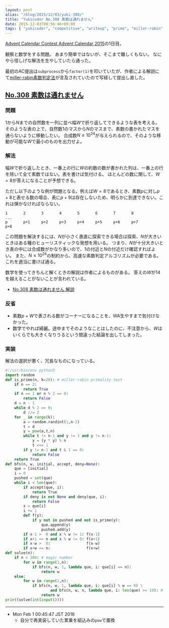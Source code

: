 ```yaml
---
layout: post
alias: "/blog/2015/12/03/yuki-308/"
title: "Yukicoder No.308 素数は通れません"
date: 2015-12-03T00:56:46+09:00
tags: [ "yukicoder", "competitive", "writeup", "prime", "miller-rabin" ]
---
```


[Advent Calendar Contest Advent Calendar 2015](http://www.adventar.org/calendars/912)の1日目。

観察と数学をする問題。
あまり簡単ではないが、そこまで難しくもない。
なにやら怪しげな解法を生やしていたら通った。

最初のAC提出は`subprocess`から`factor(1)`を叩いていたが、作者による解説にて[miller-rabin素数判定法](https://ja.wikipedia.org/wiki/%E3%83%9F%E3%83%A9%E3%83%BC%E2%80%93%E3%83%A9%E3%83%93%E3%83%B3%E7%B4%A0%E6%95%B0%E5%88%A4%E5%AE%9A%E6%B3%95)が言及されていたので写経して提出し直した。

<!-- more -->

## [No.308 素数は通れません](http://yukicoder.me/problems/840)

### 問題

$1$から$N$までの自然数を一列に並べ幅$W$で折り返してできるような表を考える。
そのような表の上で、自然数$1$のマスから$N$のマスまで、素数の書かれたマスを通らないように移動したい。
合成数$N \le 10^{24}$が与えられるので、そのような移動が可能な$W$で最小のものを出力せよ。

### 解法

幅$W$で折り返したとき、一番上の行に$W$の約数の数が書かれた列は、一番上の行を除いて全て素数ではない。表を書けば気付ける。
ほとんどの数に関して、$W = 8$が答えになることが予想できる。

ただし以下のような例が問題となる。例えば$W = 8$であるとき、素数$p$に対し$p+8$と表せる数の場合、表に$p+9$は存在しないため、明らかに到達できない。これは弾かなければならない。

``` plain
1       2       3       4       5       6       7       8
...
p       p+1     p+2     p+3     p+4     p+5     p+6     p+7
p+8
```

この問題を解決するには、$N$が小さく愚直に探索できる場合は探索、$N$が大きいときはある種のヒューリスティックな発想を用いる。
つまり、$N$が十分大きいとき表の中には合成数がかなり多いので、$1$の付近と$N$の付近だけ確認すればよい。
また、$N \le 10^{24}$の制約から、高速な素数判定アルゴリズムが必要である。
これを適当に書けば通る。


数学を使ってきちんと解くときの解説は作者によるものがある。
答えの$W$が$14$を越えることがないことが言われている。

-   [No.308 素数は通れません 解説](http://yukicoder.me/problems/840/editorial)

### 反省

-   素数$p+W$で表される数がコーナーになることを、WA生やすまで気付けなかった。
-   数学でやれば綺麗。途中までそのようなことはしたのに、不注意から、$W$はいくらでも大きくなりうるという間違った結論を出してしまった。

### 実装

解法の選択が悪く、冗長なものになっている。

``` python
#!/usr/bin/env python3
import random
def is_prime(n, k=20): # miller-rabin primality test
    if n == 2:
        return True
    if n == 1 or n % 2 == 0:
        return False
    d = n - 1
    while d % 2 == 0:
        d //= 2
    for _ in range(k):
        a = random.randint(1,n-2)
        t = d
        y = pow(a,t,n)
        while t != n-1 and y != 1 and y != n-1:
            y = (y * y) % n
            t <<= 1
        if y != n-1 and t & 1 == 0:
            return False
    return True
def bfs(n, w, initial, accept, deny=None):
    que = [initial]
    i = 0
    pushed = set(que)
    while i < len(que):
        if accept(que, i):
            return True
        if deny is not None and deny(que, i):
            return False
        x = que[i]
        i += 1
        def f(y):
            if y not in pushed and not is_prime(y):
                que.append(y)
                pushed.add(y)
        if x-1 >  0 and x % w != 1: f(x-1)
        if x+1 <= n and x % w != 0: f(x+1)
        if x-w >  0:                f(x-w)
        if x+w <= n:                f(x+w)
def solve(n):
    if n < 300: # magic number
        for w in range(1,n):
            if bfs(n, w, 1, lambda que, i: que[i] == n):
                return w
    else:
        for w in range(2,n):
            if bfs(n, w, 1, lambda que, i: que[i] % w == 0) \
                    and bfs(n, w, n, lambda que, i: len(que) >= 10): # magic number
                return w
print(solve(int(input())))
```

---

-   Mon Feb  1 00:45:47 JST 2016
    -   自分で再実装していた累乗を組込みの`pow`で置換
